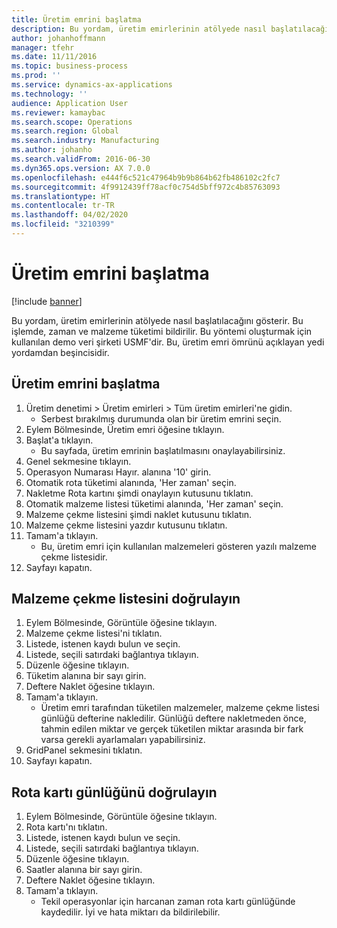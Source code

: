 ```yaml
---
title: Üretim emrini başlatma
description: Bu yordam, üretim emirlerinin atölyede nasıl başlatılacağını gösterir.
author: johanhoffmann
manager: tfehr
ms.date: 11/11/2016
ms.topic: business-process
ms.prod: ''
ms.service: dynamics-ax-applications
ms.technology: ''
audience: Application User
ms.reviewer: kamaybac
ms.search.scope: Operations
ms.search.region: Global
ms.search.industry: Manufacturing
ms.author: johanho
ms.search.validFrom: 2016-06-30
ms.dyn365.ops.version: AX 7.0.0
ms.openlocfilehash: e444f6c521c47964b9b9b864b62fb486102c2fc7
ms.sourcegitcommit: 4f9912439ff78acf0c754d5bff972c4b85763093
ms.translationtype: HT
ms.contentlocale: tr-TR
ms.lasthandoff: 04/02/2020
ms.locfileid: "3210399"
---
```

# <a name="start-a-production-order"></a>Üretim emrini başlatma

[!include [banner](../../includes/banner.md)]

Bu yordam, üretim emirlerinin atölyede nasıl başlatılacağını gösterir. Bu işlemde, zaman ve malzeme tüketimi bildirilir. Bu yöntemi oluşturmak için kullanılan demo veri şirketi USMF'dir. Bu, üretim emri ömrünü açıklayan yedi yordamdan beşincisidir.


## <a name="start-a-production-order"></a>Üretim emrini başlatma
1. Üretim denetimi > Üretim emirleri > Tüm üretim emirleri'ne gidin.
    * Serbest bırakılmış durumunda olan bir üretim emrini seçin.  
2. Eylem Bölmesinde, Üretim emri öğesine tıklayın.
3. Başlat'a tıklayın.
    * Bu sayfada, üretim emrinin başlatılmasını onaylayabilirsiniz.  
4. Genel sekmesine tıklayın.
5. Operasyon Numarası Hayır. alanına '10' girin.
6. Otomatik rota tüketimi alanında, 'Her zaman' seçin.
7. Nakletme Rota kartını şimdi onaylayın kutusunu tıklatın.
8. Otomatik malzeme listesi tüketimi alanında, 'Her zaman' seçin.
9. Malzeme çekme listesini şimdi naklet kutusunu tıklatın.
10. Malzeme çekme listesini yazdır kutusunu tıklatın.
11. Tamam'a tıklayın.
    * Bu, üretim emri için kullanılan malzemeleri gösteren yazılı malzeme çekme listesidir.  
12. Sayfayı kapatın.

## <a name="validate-the-picking-list"></a>Malzeme çekme listesini doğrulayın
1. Eylem Bölmesinde, Görüntüle öğesine tıklayın.
2. Malzeme çekme listesi'ni tıklatın.
3. Listede, istenen kaydı bulun ve seçin.
4. Listede, seçili satırdaki bağlantıya tıklayın.
5. Düzenle öğesine tıklayın.
6. Tüketim alanına bir sayı girin.
7. Deftere Naklet öğesine tıklayın.
8. Tamam'a tıklayın.
    * Üretim emri tarafından tüketilen malzemeler, malzeme çekme listesi günlüğü defterine nakledilir. Günlüğü deftere nakletmeden önce, tahmin edilen miktar ve gerçek tüketilen miktar arasında bir fark varsa gerekli ayarlamaları yapabilirsiniz.  
9. GridPanel sekmesini tıklatın.
10. Sayfayı kapatın.

## <a name="verify-the-route-card-journal"></a>Rota kartı günlüğünü doğrulayın
1. Eylem Bölmesinde, Görüntüle öğesine tıklayın.
2. Rota kartı'nı tıklatın.
3. Listede, istenen kaydı bulun ve seçin.
4. Listede, seçili satırdaki bağlantıya tıklayın.
5. Düzenle öğesine tıklayın.
6. Saatler alanına bir sayı girin.
7. Deftere Naklet öğesine tıklayın.
8. Tamam'a tıklayın.
    * Tekil operasyonlar için harcanan zaman rota kartı günlüğünde kaydedilir. İyi ve hata miktarı da bildirilebilir.  
